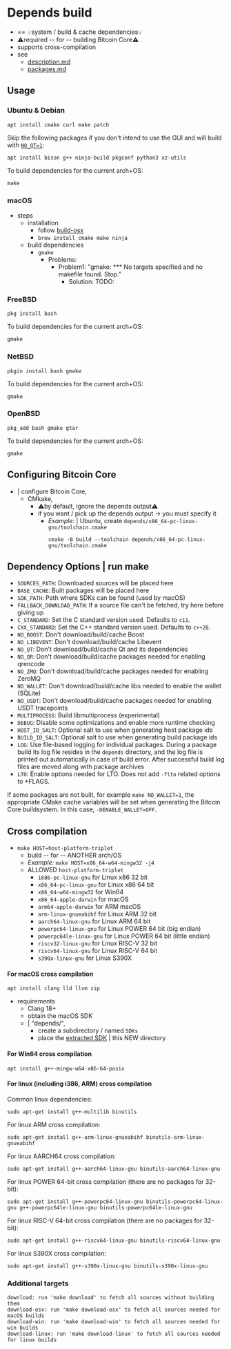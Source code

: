 # Depends build

* == 💡system / build & cache dependencies💡
* ⚠️required -- for -- building Bitcoin Core⚠️
* supports cross-compilation
* see 
  * [description.md](description.md)
  * [packages.md](packages.md)

## Usage

### Ubuntu & Debian

    apt install cmake curl make patch

Skip the following packages if you don't intend to use the GUI and will build with [`NO_QT=1`](#dependency-options):

    apt install bison g++ ninja-build pkgconf python3 xz-utils

To build dependencies for the current arch+OS:

    make

### macOS

* steps
  * installation
    * follow [build-osx](../doc/build-osx.md#3-install-required-dependencies)
    * `brew install cmake make ninja`
  * build dependencies
    * `gmake`
      * Problems:
        * Problem1: "gmake: *** No targets specified and no makefile found.  Stop."
          * Solution: TODO:

### FreeBSD

    pkg install bash

To build dependencies for the current arch+OS:

    gmake

### NetBSD

    pkgin install bash gmake

To build dependencies for the current arch+OS:

    gmake

### OpenBSD

    pkg_add bash gmake gtar

To build dependencies for the current arch+OS:

    gmake

## Configuring Bitcoin Core

* | configure Bitcoin Core,
  * CMkake,
    * ⚠️by default, ignore the depends output⚠️
    * if you want / pick up the depends output -> you must specify it
      * _Example:_ | Ubuntu, create `depends/x86_64-pc-linux-gnu/toolchain.cmake`
        ```
        cmake -B build --toolchain depends/x86_64-pc-linux-gnu/toolchain.cmake
        ```

## Dependency Options | run make

- `SOURCES_PATH`: Downloaded sources will be placed here
- `BASE_CACHE`: Built packages will be placed here
- `SDK_PATH`: Path where SDKs can be found (used by macOS)
- `FALLBACK_DOWNLOAD_PATH`: If a source file can't be fetched, try here before giving up
- `C_STANDARD`: Set the C standard version used. Defaults to `c11`.
- `CXX_STANDARD`: Set the C++ standard version used. Defaults to `c++20`.
- `NO_BOOST`: Don't download/build/cache Boost
- `NO_LIBEVENT`: Don't download/build/cache Libevent
- `NO_QT`: Don't download/build/cache Qt and its dependencies
- `NO_QR`: Don't download/build/cache packages needed for enabling qrencode
- `NO_ZMQ`: Don't download/build/cache packages needed for enabling ZeroMQ
- `NO_WALLET`: Don't download/build/cache libs needed to enable the wallet (SQLite)
- `NO_USDT`: Don't download/build/cache packages needed for enabling USDT tracepoints
- `MULTIPROCESS`: Build libmultiprocess (experimental)
- `DEBUG`: Disable some optimizations and enable more runtime checking
- `HOST_ID_SALT`: Optional salt to use when generating host package ids
- `BUILD_ID_SALT`: Optional salt to use when generating build package ids
- `LOG`: Use file-based logging for individual packages. During a package build its log file
  resides in the `depends` directory, and the log file is printed out automatically in case
  of build error. After successful build log files are moved along with package archives
- `LTO`: Enable options needed for LTO. Does not add `-flto` related options to *FLAGS.

If some packages are not built, for example `make NO_WALLET=1`, the appropriate CMake cache
variables will be set when generating the Bitcoin Core buildsystem. In this case, `-DENABLE_WALLET=OFF`.

## Cross compilation

* `make HOST=host-platform-triplet`
  * build -- for -- ANOTHER arch/OS
  * _Example:_ `make HOST=x86_64-w64-mingw32 -j4`
  * ALLOWED `host-platform-triplet`
    - `i686-pc-linux-gnu` for Linux x86 32 bit
    - `x86_64-pc-linux-gnu` for Linux x86 64 bit
    - `x86_64-w64-mingw32` for Win64
    - `x86_64-apple-darwin` for macOS
    - `arm64-apple-darwin` for ARM macOS
    - `arm-linux-gnueabihf` for Linux ARM 32 bit
    - `aarch64-linux-gnu` for Linux ARM 64 bit
    - `powerpc64-linux-gnu` for Linux POWER 64 bit (big endian)
    - `powerpc64le-linux-gnu` for Linux POWER 64 bit (little endian)
    - `riscv32-linux-gnu` for Linux RISC-V 32 bit
    - `riscv64-linux-gnu` for Linux RISC-V 64 bit
    - `s390x-linux-gnu` for Linux S390X

#### For macOS cross compilation

    apt install clang lld llvm zip

* requirements
  * Clang 18+
  * obtain the macOS SDK
  * | "depends/",
    * create a subdirectory / named `SDKs`
    * place the [extracted SDK](../contrib/macdeploy/README.md#sdk-extraction) | this NEW directory

#### For Win64 cross compilation

    apt install g++-mingw-w64-x86-64-posix

#### For linux (including i386, ARM) cross compilation

Common linux dependencies:

    sudo apt-get install g++-multilib binutils

For linux ARM cross compilation:

    sudo apt-get install g++-arm-linux-gnueabihf binutils-arm-linux-gnueabihf

For linux AARCH64 cross compilation:

    sudo apt-get install g++-aarch64-linux-gnu binutils-aarch64-linux-gnu

For linux POWER 64-bit cross compilation (there are no packages for 32-bit):

    sudo apt-get install g++-powerpc64-linux-gnu binutils-powerpc64-linux-gnu g++-powerpc64le-linux-gnu binutils-powerpc64le-linux-gnu

For linux RISC-V 64-bit cross compilation (there are no packages for 32-bit):

    sudo apt-get install g++-riscv64-linux-gnu binutils-riscv64-linux-gnu

For linux S390X cross compilation:

    sudo apt-get install g++-s390x-linux-gnu binutils-s390x-linux-gnu

### Additional targets

    download: run 'make download' to fetch all sources without building them
    download-osx: run 'make download-osx' to fetch all sources needed for macOS builds
    download-win: run 'make download-win' to fetch all sources needed for win builds
    download-linux: run 'make download-linux' to fetch all sources needed for linux builds
